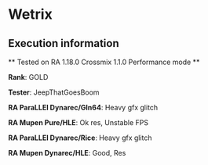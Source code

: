 # Wetrix 

## Execution information

** Tested on RA 1.18.0 Crossmix 1.1.0 Performance mode **

**Rank**: GOLD

**Tester**: JeepThatGoesBoom


**RA ParaLLEl Dynarec/Gln64**: Heavy gfx glitch

**RA Mupen Pure/HLE**: Ok res, Unstable FPS

**RA ParaLLEl Dynarec/Rice**: Heavy gfx glitch

**RA Mupen Dynarec/HLE**: Good, Res